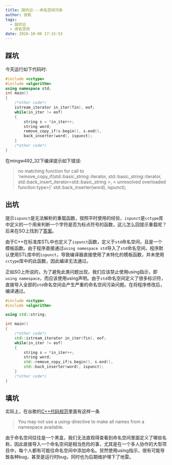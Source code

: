 ```yaml
---
title: 踩坑记---命名空间污染
author: 张帆
tags:
  - 踩坑记
  - 命名空间
date: 2016-10-06 17:15:53
---
```


## 踩坑

今天运行如下代码时:
``` c++
#include <cctype>
#include <algorithm>
using namespace std;
int main()
{
    /*other code*/
    istream_iterator in_iter(fin), eof;
    while(in_iter != eof)
    {
        string s = *in_iter++;
        string word;
        remove_copy_if(s.begin(), s.end(),
        back_inserter(word), ispunct);
    }
    /*other code*/
}
```
在mingw492_32下编译提示如下错误:

> no matching function for call to 'remove_copy_if(std::basic_string<char>::iterator, std::basic_string<char>::iterator, std::back_insert_iterator<std::basic_string<char> >, < unresolved overloaded function type>)' std::back_inserter(word), ispunct);

<!--more-->

## 出坑
提示`ispunct`是无法解析的重载函数，按照平时使用的经验，`ispunct`是`cctype`库中定义的一个用来判断一个字符是否为标点符号的函数，这儿怎么回提示重载呢？后来在SO上找到了[答案](http://stackoverflow.com/questions/27971249/what-are-the-function-requirements-to-use-as-the-predicate-in-the-find-if-from-t/27971406#27971406?newreg=70d779e948ef44c389fd40dcc5d213de)。

由于C++在标准库STL中也定义了`ispunct`函数，定义于`std`命名空间，且是一个模板函数。由于程序直接通过`using namespace std`导入了`std`命名空间，程序默认使用STL库中的`ispunct`，导致编译器直接使用了未特化的模板函数，并未使用`cctype`库中的此函数，因此编译无法通过。

正如SO上所说的，为了避免此类问题出现，我们应该禁止使用using指示，即`using namespace`，而应该使用using声明。由于`std`命名空间定义了很多标识符，直接导入全部的`std`命名空间会产生严重的命名空间污染问题。在将程序修改后，编译通过。
``` c++
#include <cctype>
#include <algorithm>

using std::string;

int main()
{
    /*other code*/
    std::istream_iterator in_iter(fin), eof;
    while(in_iter != eof)
    {
        string s = *in_iter++;
        string word;
        std::remove_copy_if(s.begin(), s.end(),
        std::back_inserter(word), ispunct);
    }
    /*other code*/
}
```

## 填坑

实际上，在谷歌的[C++代码规范](https://google.github.io/styleguide/cppguide.html#Namespaces)里面有这样一条

> You may not use a using-directive to make all names from a namespace available.

由于命名空间往往是一个黑盒，我们无法直观得查看到命名空间里面定义了哪些名称，因此直接导入一个命名空间是相当危险的事，尤其是在一个多人协作的大型项目中，每个人都有可能往命名空间中添加命名。贸然使用using指示，很有可能导致各种bug，甚至是运行时bug，同时也为后期维护埋下了地雷。
